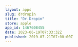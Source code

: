 ```yaml
---
layout: apps
slug: drdropin
title: "Dr.Dropin"
store: apple
app_id: 1467608455
date: 2023-06-19T07:33:32Z
published: 2019-07-21T07:00:00Z
---
```

